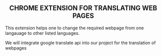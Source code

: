    
<h2 align='center' > CHROME EXTENSION FOR TRANSLATING WEB PAGES   </h2> 
This extension helps one to change the required webpage from one langauage to other listed languages.

We will integrate  google translate api into our project for the translation of webpages
 




